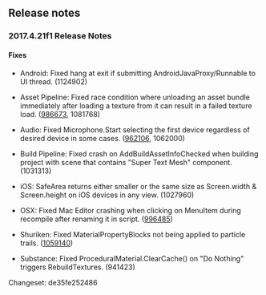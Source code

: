## Release notes

### 2017.4.21f1 Release Notes

#### Fixes

-   Android: Fixed hang at exit if submitting AndroidJavaProxy/Runnable to UI thread. (1124902)

-   Asset Pipeline: Fixed race condition where unloading an asset bundle immediately after loading a texture from it can result in a failed texture load. ([986673](https://issuetracker.unity3d.com/issues/reloading-a-bundle-after-unloading-it-with-assetbundle-dot-unload-in-the-same-frame-causes-read-error), 1081768)

-   Audio: Fixed Microphone.Start selecting the first device regardless of desired device in some cases. ([962106](https://issuetracker.unity3d.com/issues/microphone-dot-start-is-not-recording-the-audio-from-selected-recording-device), 1062000)

-   Build Pipeline: Fixed crash on AddBuildAssetInfoChecked when building project with scene that contains \"Super Text Mesh\" component. (1031313)

-   iOS: SafeArea returns either smaller or the same size as Screen.width & Screen.height on iOS devices in any view. (1027960)

-   OSX: Fixed Mac Editor crashing when clicking on MenuItem during recompile after renaming it in script. ([996485](https://issuetracker.unity3d.com/issues/osx-editor-crashes-on-cfbasichashaddvalue-when-clicking-on-menuitem-during-recompile-after-renaming-it-in-script))

-   Shuriken: Fixed MaterialPropertyBlocks not being applied to particle trails. ([1059140](https://issuetracker.unity3d.com/issues/particles-using-animation-to-modify-the-materials-tiling-property-doesnt-work-for-particle-system-trail))

-   Substance: Fixed ProceduralMaterial.ClearCache() on \"Do Nothing\" triggers RebuildTextures. (941423)

Changeset: de35fe252486
